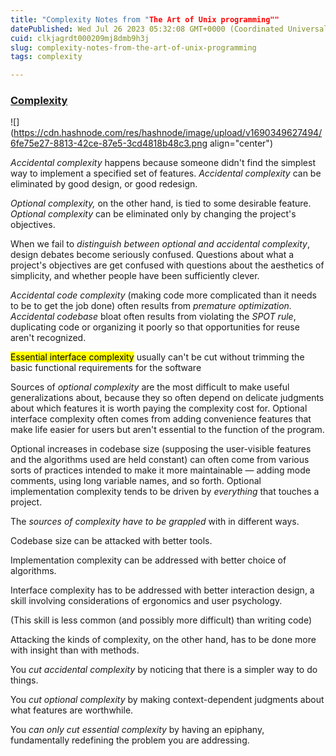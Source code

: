 ```yaml
---
title: "Complexity Notes from "The Art of Unix programming""
datePublished: Wed Jul 26 2023 05:32:08 GMT+0000 (Coordinated Universal Time)
cuid: clkjagrdt000209mj8dmb9h3j
slug: complexity-notes-from-the-art-of-unix-programming
tags: complexity

---
```


### [Complexity](http://www.catb.org/~esr/writings/taoup/html/ch13s01.html)

![](https://cdn.hashnode.com/res/hashnode/image/upload/v1690349627494/6fe75e27-8813-42ce-87e5-3cd4818b48c3.png align="center")

*Accidental complexity* happens because someone didn't find the simplest way to implement a specified set of features. *Accidental complexity* can be eliminated by good design, or good redesign.

*Optional complexity,* on the other hand, is tied to some desirable feature. *Optional complexity* can be eliminated only by changing the project's objectives.

When we fail to *distinguish between optional and accidental complexity*, design debates become seriously confused. Questions about what a project's objectives are get confused with questions about the aesthetics of simplicity, and whether people have been sufficiently clever.

*Accidental code complexity* (making code more complicated than it needs to be to get the job done) often results from *premature optimization.* *Accidental codebase* bloat often results from violating the *SPOT rule*, duplicating code or organizing it poorly so that opportunities for reuse aren't recognized.

<mark>Essential interface complexity</mark> usually can't be cut without trimming the basic functional requirements for the software

Sources of *optional complexity* are the most difficult to make useful generalizations about, because they so often depend on delicate judgments about which features it is worth paying the complexity cost for. Optional interface complexity often comes from adding convenience features that make life easier for users but aren't essential to the function of the program.

Optional increases in codebase size (supposing the user-visible features and the algorithms used are held constant) can often come from various sorts of practices intended to make it more maintainable — adding mode comments, using long variable names, and so forth. Optional implementation complexity tends to be driven by *everything* that touches a project.

The *sources of complexity have to be grappled* with in different ways.

Codebase size can be attacked with better tools.

Implementation complexity can be addressed with better choice of algorithms.

Interface complexity has to be addressed with better interaction design, a skill involving considerations of ergonomics and user psychology.

(This skill is less common (and possibly more difficult) than writing code)

Attacking the kinds of complexity, on the other hand, has to be done more with insight than with methods.

You *cut accidental complexity* by noticing that there is a simpler way to do things.

You *cut optional complexity* by making context-dependent judgments about what features are worthwhile.

You *can only cut essential complexity* by having an epiphany, fundamentally redefining the problem you are addressing.